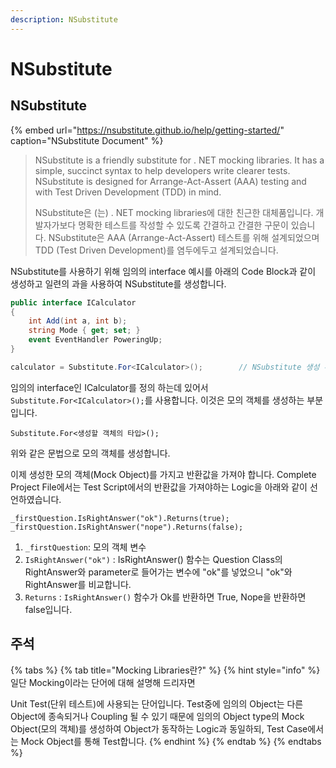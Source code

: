 ```yaml
---
description: NSubstitute
---
```


# NSubstitute

## NSubstitute

{% embed url="https://nsubstitute.github.io/help/getting-started/" caption="NSubstitute Document" %}

> NSubstitute is a friendly substitute for . NET mocking libraries. It has a simple, succinct syntax to help developers write clearer tests. NSubstitute is designed for Arrange-Act-Assert \(AAA\) testing and with Test Driven Development \(TDD\) in mind.
>
> NSubstitute은 \(는\) . NET mocking libraries에 대한 친근한 대체품입니다. 개발자가보다 명확한 테스트를 작성할 수 있도록 간결하고 간결한 구문이 있습니다. NSubstitute은 AAA \(Arrange-Act-Assert\) 테스트를 위해 설계되었으며 TDD \(Test Driven Development\)를 염두에두고 설계되었습니다.

NSubstitute를 사용하기 위해 임의의 interface 예시를 아래의 Code Block과 같이 생성하고 일련의 과을 사용하여 NSubstitute를 생성합니다.

```csharp
public interface ICalculator
{
    int Add(int a, int b);
    string Mode { get; set; }
    event EventHandler PoweringUp;
}

calculator = Substitute.For<ICalculator>();        // NSubstitute 생성 부분
```

임의의 interface인 ICalculator를 정의 하는데 있어서 `Substitute.For<ICalculator>();`를 사용합니다. 이것은 모의 객체를 생성하는 부분입니다.

`Substitute.For<생성할 객체의 타입>();` 

위와 같은 문법으로 모의 객체를 생성합니다.

이제 생성한 모의 객체\(Mock Object\)를 가지고 반환값을 가져야 합니다. Complete Project File에서는 Test Script에서의 반환값을 가져야하는 Logic을 아래와 같이 선언하였습니다.

```text
_firstQuestion.IsRightAnswer("ok").Returns(true);
_firstQuestion.IsRightAnswer("nope").Returns(false);
```

1. `_firstQuestion`: 모의 객체 변수
2. `IsRightAnswer("ok")` : IsRightAnswer\(\) 함수는 Question Class의 RightAnswer와 parameter로 들어가는 변수에 "ok"를 넣었으니 "ok"와 RightAnswer를 비교합니다.
3. `Returns` : `IsRightAnswer()` 함수가 Ok를 반환하면 True, Nope을 반환하면 false입니다.

## 주석

{% tabs %}
{% tab title="Mocking Libraries란?" %}
{% hint style="info" %}
일단 Mocking이라는 단어에 대해 설명해 드리자면

Unit Test\(단위 테스트\)에 사용되는 단어입니다. Test중에 임의의 Object는 다른 Object에 종속되거나 Coupling 될 수 있기 때문에 임의의 Object type의 Mock Object\(모의 객체\)를 생성하여 Object가 동작하는 Logic과 동일하되, Test Case에서는 Mock Object를 통해 Test합니다.
{% endhint %}
{% endtab %}
{% endtabs %}

